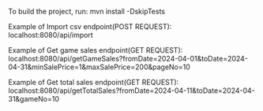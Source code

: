 To build the project, run:
mvn install -DskipTests

Example of Import csv endpoint(POST REQUEST):
localhost:8080/api/import

Example of Get game sales endpoint(GET REQUEST):
localhost:8080/api/getGameSales?fromDate=2024-04-01&toDate=2024-04-31&minSalePrice=1&maxSalePrice=200&pageNo=10


Example of Get total sales endpoint(GET REQUEST):
localhost:8080/api/getTotalSales?fromDate=2024-04-11&toDate=2024-04-31&gameNo=10
